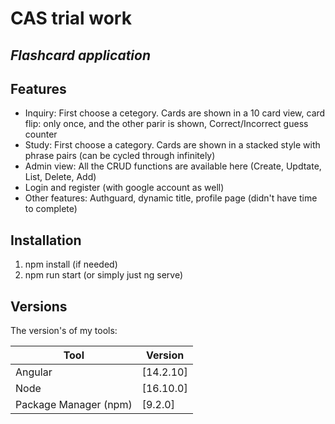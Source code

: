# CAS trial work
## _Flashcard application_


## Features

- Inquiry: First choose a cetegory. Cards are shown in a 10 card view, card flip: only once, and the other parir is shown, Correct/Incorrect guess counter
- Study: First choose a category. Cards are shown in a stacked style with phrase pairs (can be cycled through infinitely)
- Admin view: All the CRUD functions are available here (Create, Updtate, List, Delete, Add)
- Login and register (with google account as well)
- Other features: Authguard, dynamic title, profile page (didn't have time to complete)


## Installation

1. npm install (if needed)
2. npm run start (or simply just ng serve)


## Versions

The version's of my tools:

| Tool | Version |
| ------ | ------ |
| Angular | [14.2.10] |
| Node| [16.10.0] |
| Package Manager (npm) | [9.2.0] |


